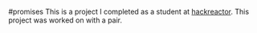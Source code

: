 #promises
This is a project I completed as a student at [hackreactor](http://hackreactor.com). This project was worked on with a pair. 
